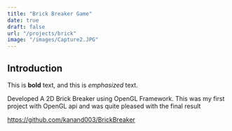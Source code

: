```yaml
---
title: "Brick Breaker Game"
date: true
draft: false
url: "/projects/brick"
image: "/images/Capture2.JPG"
---
```


## Introduction

This is **bold** text, and this is *emphasized* text.

Developed A 2D Brick Breaker using OpenGL Framework. This was my first project with OpenGL api and was quite pleased with the final result

https://github.com/kanand003/BrickBreaker

<!--Add photo -->